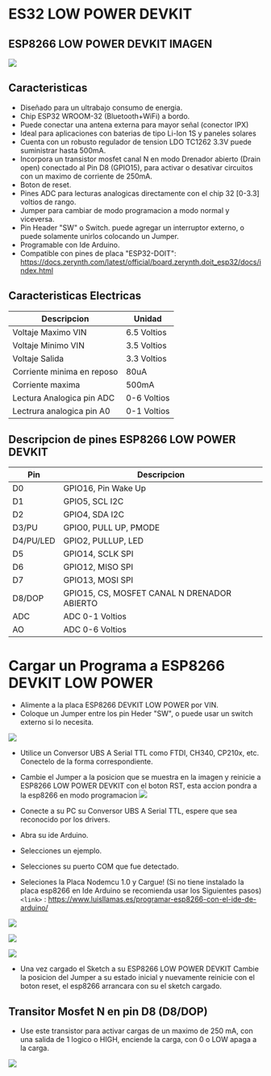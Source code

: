 # ES32 LOW POWER DEVKIT

## ESP8266 LOW POWER DEVKIT IMAGEN

![](https://github.com/markoAntonio1692/ES32-LOW-POWER-DEVKIT/blob/master/Fotos/1.PNG)

## Caracteristicas
- Diseñado para un ultrabajo consumo de energia.
- Chip ESP32 WROOM-32 (Bluetooth+WiFi)  a bordo.
- Puede conectar una antena externa para  mayor señal (conector IPX)
- Ideal para aplicaciones con baterias de tipo Li-Ion 1S y paneles solares
- Cuenta con un robusto regulador de tension LDO TC1262 3.3V puede suministrar hasta 500mA.
- Incorpora un transistor mosfet canal N  en modo Drenador abierto (Drain open) conectado al Pin D8 (GPIO15), para activar o desativar circuitos con un maximo de corriente de 250mA.
- Boton de reset.
- Pines ADC para lecturas analogicas directamente con el chip 32 [0-3.3] voltios de rango.
- Jumper para cambiar de  modo programacion a modo normal y viceversa.
- Pin Header "SW" o Switch. puede agregar un interruptor externo, o puede solamente unirlos colocando un Jumper.
- Programable con Ide Arduino.
- Compatible con pines de placa "ESP32-DOIT": https://docs.zerynth.com/latest/official/board.zerynth.doit_esp32/docs/index.html


## Caracteristicas Electricas

| Descripcion| Unidad                   |
| ------------- | ------------------------------ |
| Voltaje Maximo VIN |  6.5 Voltios     |  
| Voltaje Minimo  VIN |  3.5 Voltios    |  
| Voltaje  Salida  |  3.3 Voltios    | 
| Corriente minima en reposo   | 80uA     |
| Corriente maxima   | 500mA     |
| Lectura Analogica pin ADC   | 0-6 Voltios     |
| Lectrura analogica pin A0   | 0-1 Voltios     |

## Descripcion de pines ESP8266 LOW POWER DEVKIT

| Pin| Descripcion                    |
| ------------- | ------------------------------ |
| D0 |   GPIO16, Pin Wake Up   |  
| D1  |  GPIO5, SCL I2C   | 
| D2   | GPIO4, SDA I2C |
| D3/PU   | GPIO0, PULL UP,  PMODE     |
| D4/PU/LED   | GPIO2, PULLUP, LED     |
| D5   | GPIO14, SCLK SPI     |
| D6   | GPIO12, MISO SPI     |
| D7   | GPIO13, MOSI SPI      |
| D8/DOP   | GPIO15, CS, MOSFET CANAL N DRENADOR ABIERTO     |
| ADC   | ADC 0-1 Voltios     |
| AO   | ADC 0-6 Voltios     |


# Cargar un Programa a ESP8266 DEVKIT LOW POWER
- Alimente a la placa ESP8266 DEVKIT LOW POWER por VIN.
- Coloque un Jumper entre los pin Heder "SW", o puede usar un switch externo si lo necesita.

![](https://github.com/markoAntonio1692/ESP8266-LOW-POWER-DEVKIT/blob/master/Imagenes/vin.jpg)
- Utilice un Conversor UBS A Serial TTL como FTDI, CH340, CP210x, etc. Conectelo de la forma correspondiente. 
- Cambie el Jumper a la posicion que se muestra en la imagen y reinicie a ESP8266 LOW POWER DEVKIT con el boton RST, esta accion pondra a la esp8266 en modo programacion
![](https://github.com/markoAntonio1692/ESP8266-LOW-POWER-DEVKIT/blob/master/Imagenes/serial.jpg)

- Conecte a su PC su Conversor UBS A Serial TTL, espere que sea reconocido por los drivers.
- Abra su ide Arduino.
- Selecciones un ejemplo.
- Selecciones su puerto COM que fue detectado.
- Seleciones la Placa Nodemcu 1.0 y Cargue!
 (Si no tiene instalado la placa esp8266 en Ide Arduino se recomienda usar los Siguientes pasos)
`<link>` : <https://www.luisllamas.es/programar-esp8266-con-el-ide-de-arduino/>

![](https://github.com/markoAntonio1692/ESP8266-LOW-POWER-DEVKIT/blob/master/Imagenes/arduinocom.jpg)

![](https://github.com/markoAntonio1692/ESP8266-LOW-POWER-DEVKIT/blob/master/Imagenes/arduino.jpg)

![](https://github.com/markoAntonio1692/ESP8266-LOW-POWER-DEVKIT/blob/master/Imagenes/arduinoprog.jpg)

- Una vez cargado el Sketch a su ESP8266 LOW POWER DEVKIT Cambie la posicion del Jumper a su estado inicial y nuevamente reinicie con el boton reset, el esp8266 arrancara con su el sketch cargado.

## Transitor Mosfet N en pin D8 (D8/DOP) 
-  Use este transistor para activar cargas de un maximo de 250 mA, con una salida de 1 logico o HIGH, enciende la carga, con 0 o LOW apaga a la carga.

![](https://github.com/markoAntonio1692/ESP8266-LOW-POWER-DEVKIT/blob/master/Imagenes/mosfet.jpg)
